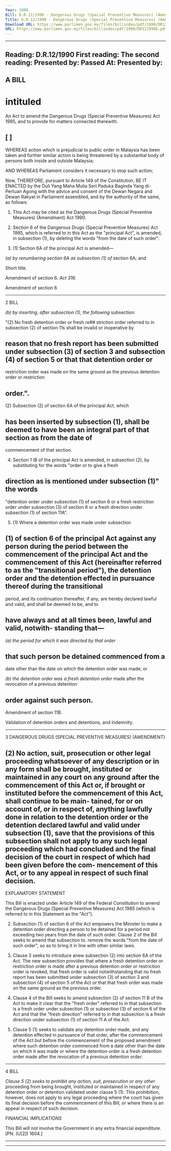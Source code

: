 ```yaml
---
Year: 1990
Bill: D.R.12/1990 - Dangerous Drugs (Special Preventive Measures) (Amendment) Bill 1990 (Passed)
Title: D.R.12/1990 - Dangerous Drugs (Special Preventive Measures) (Amendment) Bill 1990 (Passed)
Download URL: https://www.parlimen.gov.my/files/billindex/pdf/1990/DR121990E.pdf
URL: https://www.parlimen.gov.my/files/billindex/pdf/1990/DR121990E.pdf
---
```

---
Reading:
D.R.12/1990
First reading:
The second reading:
Presented by:
Passed At:
Presented by:
---

## A BILL

# intituled

An Act to amend the Dangerous Drugs (Special Preventive
Measures) Act 1985, and to provide for matters connected
therewith.

## [                   ]

WHEREAS action which is prejudicial to public order in
Malaysia has been taken and further similar action is being
threatened by a substantial body of persons both inside and
outside Malaysia;

AND WHEREAS Parliament considers it necessary to stop
such action;

Now, THEREFORE, pursuant to Article 149 of the Constitution,
BE IT ENACTED by the Duli Yang Maha Mulia Seri Paduka
Baginda Yang di-Pertuan Agong with the advice and consent
of the Dewan Negara and Dewan Rakyat in Parliament
assembled, and by the authority of the same, as follows:

1. This Act may be cited as the Dangerous Drugs (Special
Preventive Measures) (Amendment) Act 1990.

2. Section 6 of the Dangerous Drugs (Special Preventive
Measures) Act 1985, which is referred to in this Act as the
"principal Act", is amended, in subsection (1), by deleting the
words "from the date of such order".

3. (1) Section 6A of the principal Act is amended—

_(a) by renumbering section 6A as subsection (1) of_
section 6A; and


Short title.

Amendment
of section 6.
_Act 316._

Amendment
of section 6


-----

2 BILL

_(b) by inserting, after subsection (1), the following_
subsection:

"(2) No fresh detention order or fresh re## striction order referred to in subsection (2) of
section 11s shall be invalid or inoperative by
## reason that no fresh report has been submitted under subsection (3) of section 3 and subsection (4) of section 5 or that that detention order or
restriction order was made on the same ground as
the previous detention order or restriction
## order.".

(2) Subsection (2) of section 6A of the principal Act, which
## has been inserted by subsection (1), shall be deemed to have been an integral part of that section as from the date of
commencement of that section.

4. Section 1 IB of the principal Act is amended, in subsection
(2), by substituting for the words "order or to give a fresh
## direction as is mentioned under subsection (1)" the words
"detention order under subsection (1) of section 6 or a fresh
restriction order under subsection (3) of section 6 or a fresh
direction under subsection (1) of section 11A".

5. (1) Where a detention order was made under subsection
## (1) of section 6 of the principal Act against any person during the period between the commencement of the principal Act and the commencement of this Act (hereinafter referred to as the "transitional period"), the detention order and the detention effected in pursuance thereof during the transitional
period, and its continuation thereafter, if any, are hereby
declared lawful and valid, and shall be deemed to be, and to
## have always and at all times been, lawful and valid, notwith- standing that—

_(a) the period for which it was directed by that order_
## that such person be detained commenced from a
date other than the date on which the detention
order was made; or

_(b) the detention order was a fresh detention order_
made after the revocation of a previous detention
## order against such person.


Amendment of
section 11B.

Validation of
detention
orders and
detentions,
and indemnity.


-----

3 DANGEROUS DRUGS (SPECIAL PREVENTIVE
MEASURES) (AMENDMENT)

## (2) No action, suit, prosecution or other legal proceeding whatsoever of any description or in any form shall be brought, instituted or maintained in any court on any ground after the commencement of this Act or, if brought or instituted before the commencement of this Act, shall continue to be main- tained, for or on account of, or in respect of, anything lawfully done in relation to the detention order or the detention declared lawful and valid under subsection (1), save that the provisions of this subsection shall not apply to any such legal proceeding which had concluded and the final decision of the court in respect of which had been given before the com- mencement of this Act, or to any appeal in respect of such final decision.

EXPLANATORY STATEMENT

This Bill is enacted under Article 149 of the Federal Constitution to amend
the Dangerous Drugs (Special Preventive Measures) Act 1985 (which is
referred to in this Statement as the "Act").

2. Subsection (1) of section 6 of the Act empowers the Minister to make
a detention order directing a person to be detained for a period not
exceeding two years from the date of such order. Clause 2 of the Bill seeks
to amend that subsection to. remove the words "from the date of such
order", so as to bring it in line with other similar laws.

3. Clause 3 seeks to introduce anew subsection (2) into section 6A of the
Act. The new subsection provides that where a fresh detention order or
restriction order is made after a previous detention order or restriction
order is revoked, that fresh order is valid notwithstanding that no fresh
report has been submitted under subsection (3) of section 3 and subsection
(4) of section 5 of the Act or that that fresh order was made on the same
ground as the previous order.

4. Clause 4 of the Bill seeks to amend subsection (2) of section 11 B of the
Act to make it clear that the "fresh order" referred to in that subsection is
a fresh order under subsection (1) or subsection (3) of section 6 of the Act
and that the "fresh direction" referred to in that subsection is a fresh
direction under subsection (1) of section 11 A of the Act.

5. Clause 5 (1) seeks to validate any detention order made, and any
detention effected in pursuance of that order, after the commencement of
the Act but before the commencement of the proposed amendment where
such detention order commenced from a date other than the date on which
it was made or where the detention order is a fresh detention order made
after the revocation of a previous detention order.


-----

4 BILL

_Clause 5 (2) seeks to prohibit any action, suit, prosecution or any other_
proceeding from being brought, instituted or maintained in respect of any
detention order or detention validated under clause 5 (1). This prohibition,
however, does not apply to any legal proceeding where the court has given
its final decision before the commencement of this Bill, or where there is
an appeal in respect of such decision.

_FINANCIAL_ _IMPLICATIONS_

This Bill will not involve the Government in any extra financial
expenditure. [PN. (U[2]) 1604.]


-----

-----

